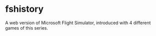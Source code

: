 # fshistory
A web version of Microsoft Flight Simulator, introduced with 4 different games of this series.

